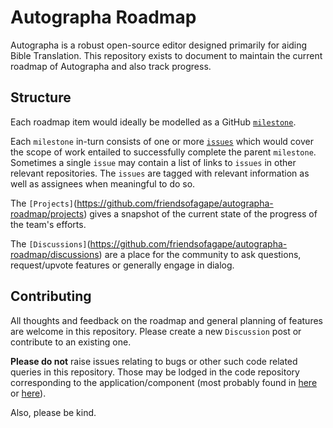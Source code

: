 # Autographa Roadmap
Autographa is a robust open-source editor designed primarily for aiding Bible Translation. This repository exists to document to maintain the current roadmap of Autographa and also track progress.

## Structure
Each roadmap item would ideally be modelled as a GitHub [`milestone`](https://github.com/friendsofagape/autographa-roadmap/milestones). 

Each `milestone` in-turn consists of one or more [`issues`](https://github.com/friendsofagape/autographa-roadmap/issues) which would cover the scope of work entailed to successfully complete the parent `milestone`. Sometimes a single `issue` may contain a list of links to `issues` in other relevant repositories. The `issues` are tagged with relevant information as well as assignees when meaningful to do so.

The `[Projects]`(https://github.com/friendsofagape/autographa-roadmap/projects) gives a snapshot of the current state of the progress of the team's efforts.

The `[Discussions]`(https://github.com/friendsofagape/autographa-roadmap/discussions) are a place for the community to ask questions, request/upvote features or generally engage in dialog.

## Contributing
All thoughts and feedback on the roadmap and general planning of features are welcome in this repository. Please create a new `Discussion` post or contribute to an existing one.

**Please do not** raise issues relating to bugs or other such code related queries in this repository. Those may be lodged in the code repository corresponding to the application/component (most probably found in [here](https://github.com/friendsofagape) or [here](https://github.com/Bridgeconn)).

Also, please be kind.
